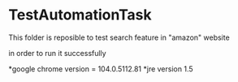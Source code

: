 # TestAutomationTask

This folder is reposible to test search feature in "amazon" website

in order to run it successfully

*google chrome version = 104.0.5112.81 
*jre version 1.5
